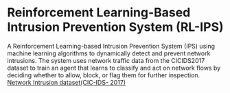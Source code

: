 # Reinforcement Learning-Based Intrusion Prevention System (RL-IPS)
A Reinforcement Learning-based Intrusion Prevention System (IPS) using machine learning algorithms to dynamically detect and prevent network intrusions. The system uses network traffic data from the CICIDS2017 dataset to train an agent that learns to classify and act on network flows by deciding whether to allow, block, or flag them for further inspection.
[Network Intrusion dataset(CIC-IDS- 2017)](https://www.kaggle.com/datasets/chethuhn/network-intrusion-dataset)

